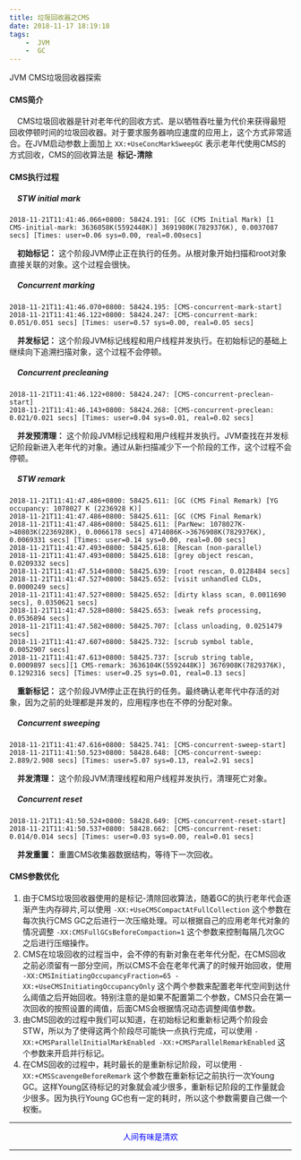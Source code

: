 ```yaml
---
title: 垃圾回收器之CMS
date: 2018-11-17 18:19:18
tags:
    -  JVM
    -  GC
---
```

JVM CMS垃圾回收器探索

#### CMS简介

&emsp;CMS垃圾回收器是针对老年代的回收方式、是以牺牲吞吐量为代价来获得最短回收停顿时间的垃圾回收器。对于要求服务器响应速度的应用上，这个方式非常适合。在JVM启动参数上面加上 `XX:+UseConcMarkSweepGC` 表示老年代使用CMS的方式回收，CMS的回收算法是&ensp;**标记-清除**

#### CMS执行过程

##### &emsp;STW initial mark
```
2018-11-21T11:41:46.066+0800: 58424.191: [GC (CMS Initial Mark) [1 CMS-initial-mark: 3636058K(5592448K)] 3691980K(7829376K), 0.0037087 secs] [Times: user=0.06 sys=0.00, real=0.00secs]
```
&emsp;**初始标记：** 这个阶段JVM停止正在执行的任务。从根对象开始扫描和root对象直接关联的对象。这个过程会很快。

##### &emsp;Concurrent marking 
```
2018-11-21T11:41:46.070+0800: 58424.195: [CMS-concurrent-mark-start]
2018-11-21T11:41:46.122+0800: 58424.247: [CMS-concurrent-mark: 0.051/0.051 secs] [Times: user=0.57 sys=0.00, real=0.05 secs]
```
&emsp;**并发标记：** 这个阶段JVM标记线程和用户线程并发执行。在初始标记的基础上继续向下追溯扫描对象，这个过程不会停顿。

##### &emsp;Concurrent precleaning
```
2018-11-21T11:41:46.122+0800: 58424.247: [CMS-concurrent-preclean-start]
2018-11-21T11:41:46.143+0800: 58424.268: [CMS-concurrent-preclean: 0.021/0.021 secs] [Times: user=0.04 sys=0.01, real=0.02 secs]
```
&emsp;**并发预清理：** 这个阶段JVM标记线程和用户线程并发执行。JVM查找在并发标记阶段新进入老年代的对象。通过从新扫描减少下一个阶段的工作，这个过程不会停顿。

##### &emsp;STW remark 
```
2018-11-21T11:41:47.486+0800: 58425.611: [GC (CMS Final Remark) [YG occupancy: 1078027 K (2236928 K)]
2018-11-21T11:41:47.486+0800: 58425.611: [GC (CMS Final Remark) 
2018-11-21T11:41:47.486+0800: 58425.611: [ParNew: 1078027K->40803K(2236928K), 0.0066178 secs] 4714086K->3676908K(7829376K), 0.0069331 secs] [Times: user=0.14 sys=0.00, real=0.00 secs]
2018-11-21T11:41:47.493+0800: 58425.618: [Rescan (non-parallel) 
2018-11-21T11:41:47.493+0800: 58425.618: [grey object rescan, 0.0209332 secs]
2018-11-21T11:41:47.514+0800: 58425.639: [root rescan, 0.0128484 secs]
2018-11-21T11:41:47.527+0800: 58425.652: [visit unhandled CLDs, 0.0000249 secs]
2018-11-21T11:41:47.527+0800: 58425.652: [dirty klass scan, 0.0011690 secs], 0.0350621 secs]
2018-11-21T11:41:47.528+0800: 58425.653: [weak refs processing, 0.0536894 secs]
2018-11-21T11:41:47.582+0800: 58425.707: [class unloading, 0.0251479 secs]
2018-11-21T11:41:47.607+0800: 58425.732: [scrub symbol table, 0.0052907 secs]
2018-11-21T11:41:47.613+0800: 58425.737: [scrub string table, 0.0009897 secs][1 CMS-remark: 3636104K(5592448K)] 3676908K(7829376K), 0.1292316 secs] [Times: user=0.25 sys=0.01, real=0.13 secs]
```
&emsp;**重新标记：** 这个阶段JVM停止正在执行的任务。最终确认老年代中存活的对象，因为之前的处理都是并发的，应用程序也在不停的分配对象。

##### &emsp;Concurrent sweeping
```
2018-11-21T11:41:47.616+0800: 58425.741: [CMS-concurrent-sweep-start]
2018-11-21T11:41:50.523+0800: 58428.648: [CMS-concurrent-sweep: 2.889/2.908 secs] [Times: user=5.07 sys=0.13, real=2.91 secs]
```
&emsp;**并发清理：** 这个阶段JVM清理线程和用户线程并发执行，清理死亡对象。

##### &emsp;Concurrent reset
```
2018-11-21T11:41:50.524+0800: 58428.649: [CMS-concurrent-reset-start]
2018-11-21T11:41:50.537+0800: 58428.662: [CMS-concurrent-reset: 0.014/0.014 secs] [Times: user=0.03 sys=0.00, real=0.01 secs]
```
&emsp;**并发重置：** 重置CMS收集器数据结构，等待下一次回收。

#### CMS参数优化
1.  由于CMS垃圾回收器使用的是标记-清除回收算法，随着GC的执行老年代会逐渐产生内存碎片,可以使用 `-XX:+UseCMSCompactAtFullCollection` 这个参数在每次执行CMS GC之后进行一次压缩处理。可以根据自己的应用老年代对象的情况调整 `-XX:CMSFullGCsBeforeCompaction=1` 这个参数来控制每隔几次GC之后进行压缩操作。
2.  CMS在垃圾回收的过程当中，会不停的有新对象在老年代分配，在CMS回收之前必须留有一部分空间，所以CMS不会在老年代满了的时候开始回收，使用 `-XX:CMSInitiatingOccupancyFraction=65 -XX:+UseCMSInitiatingOccupancyOnly` 这个两个参数来配置老年代空间到达什么阈值之后开始回收。特别注意的是如果不配置第二个参数，CMS只会在第一次回收的按照设置的阈值，后面CMS会根据情况动态调整阈值参数。
3.  由CMS回收的过程中我们可以知道，在初始标记和重新标记两个阶段会STW，所以为了使得这两个阶段尽可能快一点执行完成，可以使用 `-XX:+CMSParallelInitialMarkEnabled -XX:+CMSParallelRemarkEnabled` 这个参数来开启并行标记。
4.  在CMS回收的过程中，耗时最长的是重新标记阶段，可以使用 `-XX:+CMSScavengeBeforeRemark` 这个参数在重新标记之前执行一次Young GC。这样Young区待标记的对象就会减少很多，重新标记阶段的工作量就会少很多。因为执行Young GC也有一定的耗时，所以这个参数需要自己做一个权衡。

---
<p align='center'><font color='blue'>人间有味是清欢</font></p>

---
